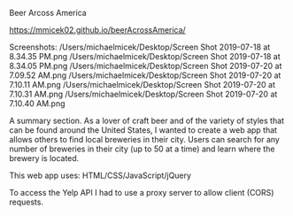 Beer Arcoss America

https://mmicek02.github.io/beerAcrossAmerica/

Screenshots:
/Users/michaelmicek/Desktop/Screen Shot 2019-07-18 at 8.34.35 PM.png
/Users/michaelmicek/Desktop/Screen Shot 2019-07-18 at 8.34.05 PM.png
/Users/michaelmicek/Desktop/Screen Shot 2019-07-20 at 7.09.52 AM.png
/Users/michaelmicek/Desktop/Screen Shot 2019-07-20 at 7.10.11 AM.png
/Users/michaelmicek/Desktop/Screen Shot 2019-07-20 at 7.10.31 AM.png
/Users/michaelmicek/Desktop/Screen Shot 2019-07-20 at 7.10.40 AM.png

A summary section. As a lover of craft beer and of the variety of styles that can be found around the United States, I wanted to create a web app that allows others to find local breweries in their city. Users can search for any number of breweries in their city (up to 50 at a time) and learn where the brewery is located.

This web app uses: HTML/CSS/JavaScript/jQuery

To access the Yelp API I had to use a proxy server to allow client (CORS) requests.